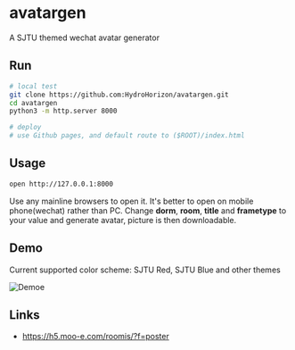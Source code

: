 # avatargen

A SJTU themed wechat avatar generator

## Run

```bash
# local test
git clone https://github.com:HydroHorizon/avatargen.git
cd avatargen
python3 -m http.server 8000

# deploy
# use Github pages, and default route to ($ROOT)/index.html
```

## Usage

```bash
open http://127.0.0.1:8000
```

Use any mainline browsers to open it. It's better to open on mobile phone(wechat) rather than PC.
Change **dorm**, **room**, **title** and **frametype** to your value and generate avatar, picture is then downloadable.

## Demo

Current supported color scheme: SJTU Red, SJTU Blue and other themes

![Demoe](https://s2.loli.net/2022/04/15/Vq8XfByu9kPGTjp.png)

## Links

* <https://h5.moo-e.com/roomis/?f=poster>
